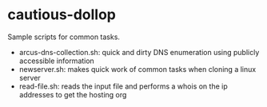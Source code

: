 # cautious-dollop
Sample scripts for common tasks.

- arcus-dns-collection.sh: quick and dirty DNS enumeration using publicly accessible information
- newserver.sh: makes quick work of common tasks when cloning a linux server
- read-file.sh: reads the input file and performs a whois on the ip addresses to get the hosting org
